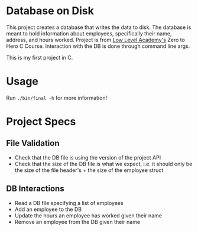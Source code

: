 # Database on Disk

This project creates a database that writes the data to disk. The database is meant to hold information about employees, specifically their name, address, and hours worked. Project is from [Low Level Academy's](lowlevel.academy) Zero to Hero C Course. Interaction with the DB is done through command line args.

This is my first project in C.

# Usage
Run `./bin/final -h` for more information!

# Project Specs

## File Validation
* Check that the DB file is using the version of the project API
* Check that the size of the DB file is what we expect, i.e. it should only be the size of the file header's + the size of the employee struct

## DB Interactions
* Read a DB file specifying a list of employees
* Add an employee to the DB
* Update the hours an employee has worked given their name
* Remove an employee from the DB given their name